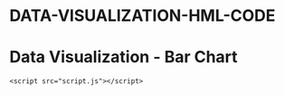# DATA-VISUALIZATION-HML-CODE
<!DOCTYPE html>
<html>
<head>
    <title>Data Visualization</title>
    <script src="https://cdn.jsdelivr.net/npm/chart.js"></script>
    <link rel="stylesheet" type="text/css" href="styles.css">
</head>
<body>
    <h1>Data Visualization - Bar Chart</h1>
    <div class="chart-container">
        <canvas id="barChart"></canvas>
    </div>

    <script src="script.js"></script>
</body>
</html>
